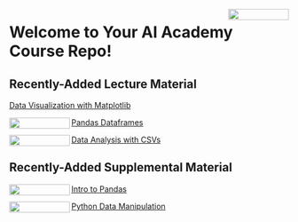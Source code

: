 <a href="https://nbviewer.org/github/flatiron-school/DS-Deloitte-02062023/tree/main/" 
   target="_parent">
   <img align="right" 
      src="https://raw.githubusercontent.com/jupyter/design/master/logos/Badges/nbviewer_badge.png" 
      width="109" height="20">
</a>

# Welcome to Your AI Academy Course Repo!

## Recently-Added Lecture Material

[Data Visualization with Matplotlib](https://github.com/flatiron-school/DS-Deloitte-02062023/blob/main/archived/data_visualization.ipynb)
<!-- <a href="https://nbviewer.org/github/flatiron-school/DS-Deloitte-02062023/blob/main/archived/data_visualization.ipynb" target = "_parent">
   <img align="left" src="https://raw.githubusercontent.com/jupyter/design/master/logos/Badges/nbviewer_badge.png" width="109" height="20">
</a> -->

[Pandas Dataframes](https://github.com/flatiron-school/DS-Deloitte-02062023/blob/main/archived/data_manipulation_plotting_pandas.ipynb)
<a href="https://nbviewer.org/github/flatiron-school/DS-Deloitte-02062023/blob/main/archived/data_analysis.ipynb" target = "_parent">
   <img align="left" src="https://raw.githubusercontent.com/jupyter/design/master/logos/Badges/nbviewer_badge.png" width="109" height="20">
</a>

[Data Analysis with CSVs](https://github.com/flatiron-school/DS-Deloitte-02062023/blob/main/archived/data_manipulation_plotting_pandas.ipynb)
<a href="https://nbviewer.org/github/flatiron-school/DS-Deloitte-02062023/blob/main/archived/data_analysis.ipynb" target = "_parent">
   <img align="left" src="https://raw.githubusercontent.com/jupyter/design/master/logos/Badges/nbviewer_badge.png" width="109" height="20">
</a>

## Recently-Added Supplemental Material

[Intro to Pandas](https://github.com/flatiron-school/DS-Deloitte-02062023/blob/main/supplemental/pandas_intro.ipynb)
<a href="https://nbviewer.org/github/flatiron-school/DS-Deloitte-02062023/blob/main/supplemental/pandas_intro.ipynb" target = "_parent">
   <img align="left" src="https://raw.githubusercontent.com/jupyter/design/master/logos/Badges/nbviewer_badge.png" width="109" height="20">
</a>

[Python Data Manipulation](https://github.com/flatiron-school/DS-Deloitte-02062023/blob/main/supplemental/python_data_manipulation.ipynb)
<a href="https://nbviewer.org/github/flatiron-school/DS-Deloitte-02062023/blob/main/supplemental/python_data_manipulation.ipynb" target = "_parent">
   <img align="left" src="https://raw.githubusercontent.com/jupyter/design/master/logos/Badges/nbviewer_badge.png" width="109" height="20">
</a>
